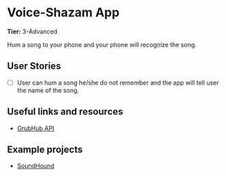 # Voice-Shazam App

**Tier:** 3-Advanced

Hum a song to your phone and your phone will recognize the song.

## User Stories

-   [ ] User can hum a song he/she do not remember and the app will tell user the name of the song.

## Useful links and resources

-   [GrubHub API](https://www.shazam.com/)

## Example projects

-   [SoundHound](https://www.soundhound.com/?ar=200294501636177302)